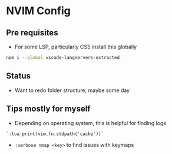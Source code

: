 # NVIM Config

## Pre requisites 

- For some LSP, particularly CSS install this globally
```zsh
npm i --global vscode-langservers-extracted
```

## Status

- Want to redo folder structure, maybe some day

## Tips mostly for myself

- Depending on operating system, this is helpful for finding logs
```vim
`:lua print(vim.fn.stdpath('cache'))`
```

- `:verbose nmap <key>` to find issues with keymaps
